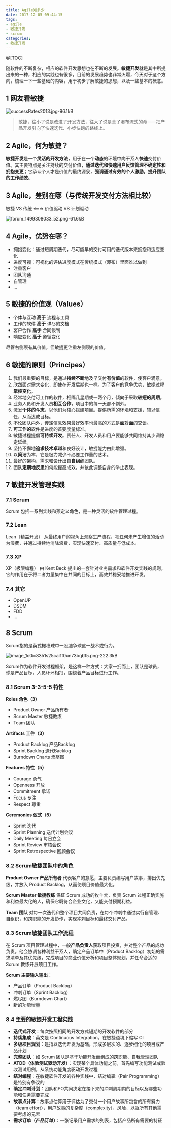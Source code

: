 ```yaml
---
title: Agile知多少
date: 2017-12-05 09:44:15
tags:
- agile
- 敏捷开发
- scrum
categories:
- 敏捷开发
---
```

@[TOC]

<!-- more -->

随软件的不断复杂，相应的软件开发思想也在不断的发展。**敏捷开发**就是其中所提出来的一种，相应的实践也有很多，目前的发展趋势也非常火爆，今天对于这个方向，梳理一下一些基础的内容，用于初步了解敏捷的思想，以及一些基本的概念。

## 1 网友看敏捷

![successRates2013.jpg-96.1kB][1]

> 敏捷，往小了说是改进了开发方法，往大了说是革了瀑布流式的命——把产品开发引向了快速迭代、小步快跑的路线上。

## 2 Agile，何为敏捷？
**敏捷开发**是一个**灵活的开发方法**，用于在一个**动态**的环境中向干系人**快速**交付价值。其主要特点是关注持续的交付价值，**通过迭代和快速用户反馈管理不确定性和拥抱变更**；它承认个人才是价值的最终源泉，**强调通过有效的个人激励，提升团队的工作绩效**。

## 3 Agile，差别在哪（与传统开发交付方法相比较）

敏捷 VS 传统  <===>  价值驱动 VS 计划驱动

![forum_1499308033_52.png-61.6kB][2]

## 4 Agile，优势在哪？

- 拥抱变化：通过短周期迭代，尽可能早的交付可用的迭代版本来拥抱和适应变化
- 进度可视：可视化的评估进度模式在传统模式（瀑布）里面难以做到
- 注重客户
- 团队沟通
- 自管理
- ...

## 5 敏捷的价值观（Values）

- 个体与互动  **高于** 流程与工具
- 工作的软件  **高于** 详尽的文档
- 客户合作    **高于** 合同谈判
- 响应变化    **高于** 遵循变化

尽管右侧项有其价值，但敏捷更注重左侧项的价值。

## 6 敏捷的原则（Principes）

1. 我们最重要的目标，是通过**持续不断**地及早交付**有价值**的软件，使客户满意。
2. 欣然面对需求变化，即使在开发后期也一样。为了客户的竞争优势，敏捷过程**掌控变化**。
3. 经常地交付可工作的软件，相隔几星期或一两个月，倾向于采取**较短的周期**。
4. 业务人员和开发人员**相互合作**，项目中的每一天都不例外。
5. 激发**个体的斗志**，以他们为核心搭建项目。提供所需的环境和支援，辅以信任，从而达成目标。
6. 不论团队内外，传递信息效果最好效率也最高的方式是**面对面**的交谈。
7. **可工作的**软件是进度的首要度量标准。
8. 敏捷过程提倡**可持续开发**。责任人、开发人员和用户要能够共同维持其步调稳定延续。
9. 坚持不懈地**追求技术卓越**和良好设计，敏捷能力由此增强。
10. 以**简洁**为本，它是极力减少不必要工作量的艺术。
11. 最好的架构、需求和设计出自**自组织**团队。
12. 团队**定期地反思**如何能提高成效，并依此调整自身的举止表现。

## 7 敏捷开发管理实践

### 7.1 Scrum
Scrum 包括一系列实践和预定义角色，是一种灵活的软件管理过程。

### 7.2 Lean
Lean（精益开发） 从最终用户的视角上观察生产流程，视任何未产生增值的活动为浪费，并通过持续地消除浪费，实现快速交付、高质量与低成本。

### 7.3 XP
XP（极限编程） 由 Kent Beck 提出的一套针对业务需求和软件开发实践的规则，它的作用在于将二者力量集中在共同的目标上，高效并稳妥地推进开发。

### 7.4 其它
- OpenUP
- DSDM
- FDD
- ...

## 8 Scrum
Scrum指的是英式橄榄球中一股脑争球这一战术或行为。

![image_1c0ic8351s25cai1f0un73bqb15.png-222.3kB][3]

Scrum作为软件开发过程框架，是这样一种方式：大家一拥而上，团队是球员，球是产品目标，人员环环相扣，围绕着产品目标进行工作。

### 8.1 Scrum 3-3-5-5 特性

**Roles 角色（3）**

- Product Owner 产品所有者
- Scrum Master 敏捷教练
- Team 团队

**Artifacts 工件（3）**

- Product Backlog 产品Backlog
- Sprint Backlog 迭代Backlog
- Burndown Charts 燃尽图

**Features 特性（5）**

- Courage 勇气
- Openness 开放
- Commitment 承诺
- Focus 专注
- Respect 尊重

**Ceremonies 仪式（5）**

- Sprint 迭代
- Sprint Planning 迭代计划会议
- Daily Meeting 每日立会
- Sprint Review 审核会议
- Sprint Retrospective 回顾会议

### 8.2 Scrum敏捷团队中的角色

**Product Owner 产品所有者**
代表客户的意愿，主要负责编写用户故事，排出优先级，并放入 Product Backlog，从而使项目价值最大化。

**Scrum Master 敏捷教练**
保证 Scrum 成功的牧羊犬，负责 Scrum 过程正确实施和利益最大化的人，确保它既符合企业文化，又能交付预期利益。

**Team 团队**
对每一次迭代和整个项目共同负责，在每个冲刺中通过实行自管理、自组织，和跨职能的开发协作，实现冲刺目标和最终交付产品。

### 8.3 Scrum敏捷团队工作流程
在 Scrum 项目管理过程中，一般**产品负责人**获取项目投资，并对整个产品的成功负责。他会协调各种利益干系人，确定产品订单中（Product Backlog）初始的需求清单及其优先级，完成项目的商业价值分析和项目整体规划，并任命合适的 Scrum 教练开展项目工作。

**Scrum 主要输入输出**：
- 产品订单（Product Backlog）
- 冲刺订单（Sprint Backlog）
- 燃尽图（Burndown Chart）
- 新的功能增量

### 8.4 主要的敏捷开发工程实践

- **迭代式开发**：每次按照相同的开发方式短期的开发软件的部分
- **持续集成**：英文是 Continuous Integration，在敏捷语境下缩写 CI
- **多级项目规划**：是指以迭代开发为基础，形成多层次的、逐步细化的项目或产品计划
- **完整团队**：如 Scrum 团队是基于功能开发而组成的跨职能、自我管理团队
- **ATDD（体验测试驱动开发）**：实现某个具体功能之前，首先编写功能测试或验收测试用例，从系统功能角度驱动开发过程
- **结对编程**：在敏捷软件开发的各种实践中，结对编辑（Pair Programming）是特别有争议的
- **确定冲刺计划**：团队和PO共同决定在接下来的冲刺周期内的目标以及哪些功能和任务需要完成
- **故事点计算**：故事点估算用于评估为了交付一个用户故事所包含的所有努力（team effort），用户故事的复杂度（complexity），风险，以及所有其他需要考虑的元素
- **需求订单（产品订单）**：一张记录用户需求的列表，包括产品所有需要的特征

[1]: http://static.zybuluo.com/lfire/odpurt8c7iwoq5w6ykv4j08f/successRates2013.jpg
[2]: http://static.zybuluo.com/lfire/gz6bhwzi4ohpf027z5dl1wfi/forum_1499308033_52.png
[3]: http://static.zybuluo.com/lfire/o6z7ew8a7n7zpn44djk6i8we/image_1c0ic8351s25cai1f0un73bqb15.png
